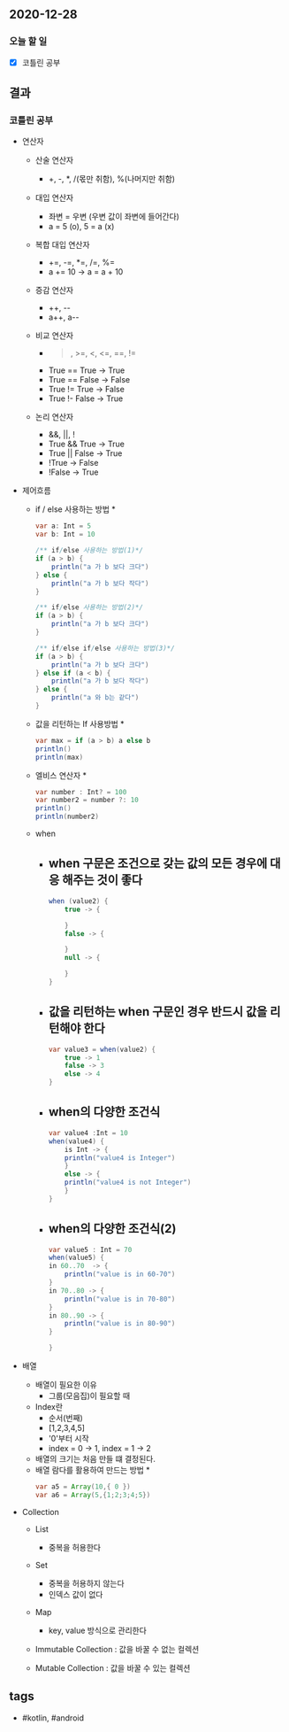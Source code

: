 ## 2020-12-28

### 오늘 할 일
  - [x] 코틀린 공부



## 결과

### 코틀린 공부



* 연산자
	 - 산술 연산자
 		*  +, -, *, /(몫만 취함), %(나머지만 취함)
 
 
 	-  대입 연산자
 		*  좌변 = 우변 (우변 값이 좌변에 들어간다)
 		*  a = 5 (o), 5 = a (x)
 
 	-  복합 대입 연산자
 		*  +=, -=, *=, /=, %=
 		*  a += 10 -> a = a + 10
 
 	-  증감 연산자
 		*  ++, --
 		*  a++, a--
 
 	-  비교 연산자
		 *  >, >=, <, <=, ==, !=
		 *  True == True -> True
		 *  True == False -> False
		 *  True != True -> False
		 *  True !- False -> True
		 
 	-  논리 연산자
		 *  &&, ||, !
		 *  True && True -> True
		 *  True || False -> True
		 *  !True -> False
		 *  !False -> True
		 

* 제어흐름
	- if / else 사용하는 방법
		* 
		```java
		var a: Int = 5
	    var b: Int = 10

	    /** if/else 사용하는 방법(1)*/
	    if (a > b) {
	        println("a 가 b 보다 크다")
	    } else {
	        println("a 가 b 보다 작다")
	    }

	    /** if/else 사용하는 방법(2)*/
	    if (a > b) {
	        println("a 가 b 보다 크다")
	    }

	    /** if/else if/else 사용하는 방법(3)*/
	    if (a > b) {
	        println("a 가 b 보다 크다")
	    } else if (a < b) {
	        println("a 가 b 보다 작다")
	    } else {
	        println("a 와 b는 같다")
	    }
    	```

	- 값을 리턴하는 If 사용방법
 		* 
 		```java
 		var max = if (a > b) a else b
		println()
    	println(max)
    	```

    - 엘비스 연산자
    	*
    	```java
	    var number : Int? = 100
    	var number2 = number ?: 10
    	println()
    	println(number2)
    	```
	- when
		* when 구문은 조건으로 갖는 값의 모든 경우에 대응 해주는 것이 좋다
			- 
			```java
			when (value2) {
		        true -> {

		        }
		        false -> {

		        }
		        null -> {

		        }
			}
		    ```
		* 값을 리턴하는 when 구문인 경우 반드시 값을 리턴해야 한다
			- 
			```java
			var value3 = when(value2) {
		        true -> 1
		        false -> 3
		        else -> 4
		    }
		    ```
		* when의 다양한 조건식
			- 
			```java
			var value4 :Int = 10
    		when(value4) {
        		is Int -> {
            	println("value4 is Integer")
		        }
        		else -> {
            	println("value4 is not Integer")
       			}
    		}
			```
		* when의 다양한 조건식(2)
			- 
			```java
			var value5 : Int = 70
    		when(value5) {
        	in 60..70  -> {
            	println("value is in 60-70")
        	}
        	in 70..80 -> {
            	println("value is in 70-80")
        	}
        	in 80..90 -> {
            	println("value is in 80-90")
        	}
    		
    		}
    		```

* 배열
	- 배열이 필요한 이유
		* 그룹(모음집)이 필요할 때
	- Index란
		* 순서(번째)
		* [1,2,3,4,5]
		* '0'부터 시작
		* index = 0 -> 1, index = 1 -> 2
	- 배열의 크기는 처음 만들 떄 결정된다.
	- 배열 람다를 활용하여 만드는 방법
		* 
		```java
		var a5 = Array(10,{ 0 })
	    var a6 = Array(5,{1;2;3;4;5})
	    ```

* Collection
	- List
		* 중복을 허용한다

	- Set
		* 중복을 허용하지 않는다
		* 인덱스 값이 없다

	- Map
		* key, value 방식으로 관리한다

	- Immutable Collection : 값을 바꿀 수 없는 컬렉션
	- Mutable Collection : 값을 바꿀 수 있는 컬렉션
	








## tags
-  \#kotlin, \#android 

